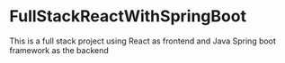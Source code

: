 # FullStackReactWithSpringBoot
This is a full stack project using React as frontend and Java Spring boot framework as the backend
